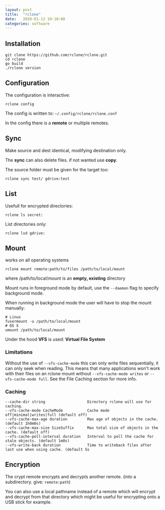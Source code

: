```yaml
---
layout: post
title:  "rclone"
date:   2020-01-12 19:10:00
categories: software
---
```


## Installation

```
git clone https://github.com/rclone/rclone.git
cd rclone
go build
./rclone version
```

## Configuration

The configuration is interactive:

```
rclone config
```

The config is written to: `~/.config/rclone/rclone.conf`

In the config there is a **remote** or multiple remotes.

## Sync

Make source and dest identical, modifying destination only.

The **sync** can also delete files. if not wanted use **copy**.

The source folder must be given for the target too:

```
rclone sync test/ gdrive:test
```

## List

Usefull for encrypted directories:

```
rclone ls secret:
```

List directories only:

```
rclone lsd gdrive:
```

## Mount

works on all operating systems

```
rclone mount remote:path/to/files /path/to/local/mount
```
where /path/to/local/mount is an **empty, existing** directory

Mount runs in foreground mode by default, use the `--daemon` flag to specify background mode.

When running in background mode the user will have to stop the mount manually:

```
# Linux
fusermount -u /path/to/local/mount
# OS X
umount /path/to/local/mount
```

Under the hood **VFS** is used: **Virtual File System**

### Limitations

Without the use of `--vfs-cache-mode` this can only write files sequentially, it can only seek when reading.
This means that many applications won't work with their files on an rclone mount without `--vfs-cache-mode writes` or `--vfs-cache-mode full`. See the File Caching section for more info.

### Caching

```
--cache-dir string                   Directory rclone will use for caching.
--vfs-cache-mode CacheMode           Cache mode off|minimal|writes|full (default off)
--vfs-cache-max-age duration         Max age of objects in the cache. (default 1h0m0s)
--vfs-cache-max-size SizeSuffix      Max total size of objects in the cache. (default off)
--vfs-cache-poll-interval duration   Interval to poll the cache for stale objects. (default 1m0s)
--vfs-write-back duration            Time to writeback files after last use when using cache. (default 5s
```
## Encryption

The crypt remote encrypts and decrypts another remote. (into a subdirectory. give: `remote:path`)

You can also use a local pathname instead of a remote which will encrypt and decrypt from that directory which might be useful for encrypting onto a USB stick for example.

